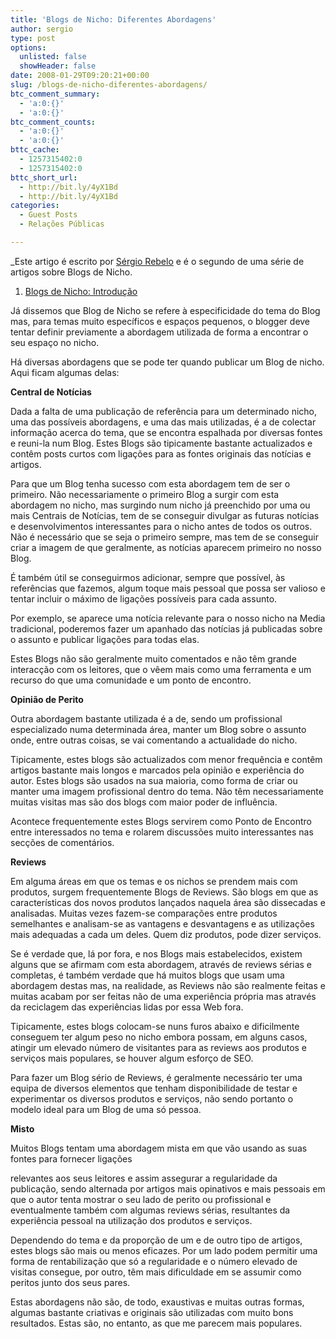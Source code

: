 ```yaml
---
title: 'Blogs de Nicho: Diferentes Abordagens'
author: sergio
type: post
options:
  unlisted: false
  showHeader: false
date: 2008-01-29T09:20:21+00:00
slug: /blogs-de-nicho-diferentes-abordagens/
btc_comment_summary:
  - 'a:0:{}'
  - 'a:0:{}'
btc_comment_counts:
  - 'a:0:{}'
  - 'a:0:{}'
bttc_cache:
  - 1257315402:0
  - 1257315402:0
bttc_short_url:
  - http://bit.ly/4yX1Bd
  - http://bit.ly/4yX1Bd
categories:
  - Guest Posts
  - Relações Públicas

---
```

_Este artigo é escrito por [Sérgio Rebelo][1] e é o segundo de uma série de artigos sobre Blogs de Nicho.</p> 

1. [Blogs de Nicho: Introdução][2]</em>

Já dissemos que Blog de Nicho se refere à especificidade do tema do Blog mas, para temas muito específicos e espaços pequenos, o blogger deve tentar definir previamente a abordagem utilizada de forma a encontrar o seu espaço no nicho.

Há diversas abordagens que se pode ter quando publicar um Blog de nicho. Aqui ficam algumas delas: 

**Central de Notícias**

Dada a falta de uma publicação de referência para um determinado nicho, uma das possíveis abordagens, e uma das mais utilizadas, é a de colectar informação acerca do tema, que se encontra espalhada por diversas fontes e reuni-la num Blog. Estes Blogs são tipicamente bastante actualizados e contêm posts curtos com ligações para as fontes originais das notícias e artigos. 

Para que um Blog tenha sucesso com esta abordagem tem de ser o primeiro. Não necessariamente o primeiro Blog a surgir com esta abordagem no nicho, mas surgindo num nicho já preenchido por uma ou mais Centrais de Notícias, tem de se conseguir divulgar as futuras notícias e desenvolvimentos interessantes para o nicho antes de todos os outros. Não é necessário que se seja o primeiro sempre, mas tem de se conseguir criar a imagem de que geralmente, as notícias aparecem primeiro no nosso Blog. 

É também útil se conseguirmos adicionar, sempre que possível, às referências que fazemos, algum toque mais pessoal que possa ser valioso e tentar incluir o máximo de ligações possíveis para cada assunto.
  
Por exemplo, se aparece uma notícia relevante para o nosso nicho na Media tradicional, poderemos fazer um apanhado das notícias já publicadas sobre o assunto e publicar ligações para todas elas. 

Estes Blogs não são geralmente muito comentados e não têm grande interacção com os leitores, que o vêem mais como uma ferramenta e um recurso do que uma comunidade e um ponto de encontro. 

**Opinião de Perito**

Outra abordagem bastante utilizada é a de, sendo um profissional especializado numa determinada área, manter um Blog sobre o assunto onde, entre outras coisas, se vai comentando a actualidade do nicho.

Tipicamente, estes blogs são actualizados com menor frequência e contêm artigos bastante mais longos e marcados pela opinião e experiência do autor. Estes blogs são usados na sua maioria, como forma de criar ou manter uma imagem profissional dentro do tema. Não têm necessariamente muitas visitas mas são dos blogs com maior poder de influência.

Acontece frequentemente estes Blogs servirem como Ponto de Encontro entre interessados no tema e rolarem discussões muito interessantes nas secções de comentários. 

**Reviews**

Em alguma áreas em que os temas e os nichos se prendem mais com produtos, surgem frequentemente Blogs de Reviews. São blogs em que as características dos novos produtos lançados naquela área são dissecadas e analisadas. Muitas vezes fazem-se comparações entre produtos semelhantes e analisam-se as vantagens e desvantagens e as utilizações mais adequadas a cada um deles. Quem diz produtos, pode dizer serviços. 

Se é verdade que, lá por fora, e nos Blogs mais estabelecidos, existem alguns que se afirmam com esta abordagem, através de reviews sérias e completas, é também verdade que há muitos blogs que usam uma abordagem destas mas, na realidade, as Reviews não são realmente feitas e muitas acabam por ser feitas não de uma experiência própria mas através da reciclagem das experiências lidas por essa Web fora.
  
Tipicamente, estes blogs colocam-se nuns furos abaixo e dificilmente conseguem ter algum peso no nicho embora possam, em alguns casos, atingir um elevado número de visitantes para as reviews aos produtos e serviços mais populares, se houver algum esforço de SEO. 

Para fazer um Blog sério de Reviews, é geralmente necessário ter uma equipa de diversos elementos que tenham disponibilidade de testar e experimentar os diversos produtos e serviços, não sendo portanto o modelo ideal para um Blog de uma só pessoa. 

**Misto**

Muitos Blogs tentam uma abordagem mista em que vão usando as suas fontes para fornecer ligações
  
relevantes aos seus leitores e assim assegurar a regularidade da publicação, sendo alternada por artigos mais opinativos e mais pessoais em que o autor tenta mostrar o seu lado de perito ou profissional e eventualmente também com algumas reviews sérias, resultantes da experiência pessoal na utilização dos produtos e serviços. 

Dependendo do tema e da proporção de um e de outro tipo de artigos, estes blogs são mais ou menos eficazes. Por um lado podem permitir uma forma de rentabilização que só a regularidade e o número elevado de visitas consegue, por outro, têm mais dificuldade em se assumir como peritos junto dos seus pares.

Estas abordagens não são, de todo, exaustivas e muitas outras formas, algumas bastante criativas e originais são utilizadas com muito bons resultados. Estas são, no entanto, as que me parecem mais populares.

 [1]: http://sergiorebelo.com/doispontocinco
 [2]: http://www.brunoamaral.com/post/blogs-de-nicho-introducao/